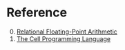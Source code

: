 # Reference

0. [Relational Floating-Point Arithmetic](https://www.cs.toronto.edu/~lczhang/sandre_float2021.pdf)
0. [The Cell Programming Language](https://www.cell-lang.net/)

